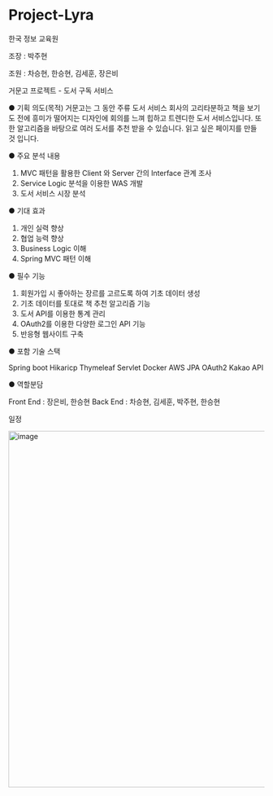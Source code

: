 # Project-Lyra

한국 정보 교육원

조장 : 박주현

조원 : 차승현, 한승현, 김세훈, 장은비

거문고 프로젝트 - 도서 구독 서비스

● 기획 의도(목적)
거문고는 그 동안 주류 도서 서비스 회사의 고리타분하고 책을 보기도 전에 흥미가 떨어지는 디자인에 회의를 느껴 힙하고 트렌디한 도서 서비스입니다. 
또한 알고리즘을 바탕으로 여러 도서를 추천 받을 수 있습니다. 읽고 싶은 페이지를 만들 것 입니다.


● 주요 분석 내용
1. MVC 패턴을 활용한 Client 와 Server 간의 Interface 관계 조사
2. Service Logic 분석을 이용한 WAS 개발
3. 도서 서비스 시장 분석


● 기대 효과
1. 개인 실력 향상
2. 협업 능력 향상
3. Business Logic 이해
4. Spring MVC 패턴 이해

● 필수 기능
1. 회원가입 시 좋아하는 장르를 고르도록 하여 기초 데이터 생성
2. 기초 데이터를 토대로 책 추천 알고리즘 기능
3. 도서 API를 이용한 통계 관리
4. OAuth2를 이용한 다양한 로그인 API 기능
5. 반응형 웹사이트 구축

● 포함 기술 스택

Spring boot
Hikaricp
Thymeleaf
Servlet
Docker
AWS
JPA
OAuth2
Kakao API

● 역할분담 

Front End : 장은비, 한승현
Back End : 차승현, 김세훈, 박주현, 한승현

일정

<img width="700" alt="image" src="https://user-images.githubusercontent.com/95727405/218631474-e8c7e744-092a-4c44-b8c9-47be13aa3f1d.png">
